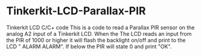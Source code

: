 Tinkerkit-LCD-Parallax-PIR
==========================

Tinkerkit LCD C/C+ code
This is a code to read a Parallax PIR sensor on the analog A2 input of a Tinkerkit LCD. 
When the The LCD reads an input from the PIR of 1000 or higher it will flash the backlight on/off
and print to the LCD " ALARM ALARM". If below the PIR will state 0 and print "OK".

